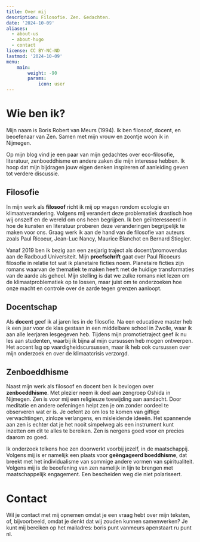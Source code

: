 ```yaml
---
title: Over mij
description: Filosofie. Zen. Gedachten. 
date: '2024-10-09'
aliases:
  - about-us
  - about-hugo
  - contact
license: CC BY-NC-ND
lastmod: '2024-10-09'
menu:
    main: 
        weight: -90
        params:
            icon: user
---
```


# Wie ben ik?

Mijn naam is Boris Robert van Meurs (1994). Ik ben filosoof, docent, en beoefenaar van Zen. Samen met mijn vrouw en zoontje woon ik in Nijmegen. 

Op mijn blog vind je een paar van mijn gedachtes over eco-filosofie, literatuur, zenboeddhisme en andere zaken die mijn interesse hebben. Ik hoop dat mijn bijdragen jouw eigen denken inspireren of aanleiding geven tot verdere discussie.


## Filosofie 

In mijn werk als **filosoof** richt ik mij op vragen rondom ecologie en klimaatverandering. Volgens mij verandert deze problematiek drastisch hoe wij onszelf en de wereld om ons heen begrijpen. Ik ben geïnteresseerd in hoe de kunsten en literatuur proberen deze veranderingen begrijpelijk te maken voor ons. Graag werk ik aan de hand van de filosofie van auteurs zoals Paul Ricoeur, Jean-Luc Nancy, Maurice Blanchot en Bernard Stiegler. 

Vanaf 2019 ben ik bezig aan een zesjarig traject als docent/promovendus aan de Radboud Universiteit. Mijn **proefschrift** gaat over Paul Ricoeurs filosofie in relatie tot wat ik planetaire ficties noem. Planetaire ficties zijn romans waarvan de thematiek te maken heeft met de huidige transformaties van de aarde als geheel. Mijn stelling is dat we zulke romans niet lezen om de klimaatproblematiek op te lossen, maar juist om te onderzoeken hoe onze macht en controle over de aarde tegen grenzen aanloopt.

## Docentschap

Als **docent** geef ik al jaren les in de filosofie. Na een educatieve master heb ik een jaar voor de klas gestaan in een middelbare school in Zwolle, waar ik aan alle leerjaren lesgegeven heb. Tijdens mijn promotietraject geef ik nu les aan studenten, waarbij ik bijna al mijn cursussen heb mogen ontwerpen. Het accent lag op vaardigheidscursussen, maar ik heb ook cursussen over mijn onderzoek en over de klimaatcrisis verzorgd. 

## Zenboeddhisme

Naast mijn werk als filosoof en docent ben ik bevlogen over **zenboeddhisme**. Met plezier neem ik deel aan zengroep Oshida in Nijmegen. Zen is voor mij een religieuze toewijding aan aandacht. Door meditatie en andere oefeningen helpt zen je om zonder oordeel te observeren wat er is. Je oefent zo om los te komen van giftige verwachtingen, zinloze verlangens, en misleidende ideeën. Het spannende aan zen is echter dat je het nooit simpelweg als een instrument kunt inzetten om dit te alles te bereiken. Zen is nergens goed voor en precies daarom zo goed.

Ik onderzoek telkens hoe zen doorwerkt voorbij jezelf, in de maatschappij. Volgens mij is er namelijk een plaats voor **geëngageerd boeddhisme**, dat breekt met het individualisme van sommige andere vormen van spiritualiteit. Volgens mij is de beoefening van zen namelijk in lijn te brengen met maatschappelijk engagement. Een bescheiden weg die niet polariseert.

# Contact

Wil je contact met mij opnemen omdat je een vraag hebt over mijn teksten, of, bijvoorbeeld, omdat je denkt dat wij zouden kunnen samenwerken? Je kunt mij bereiken op het mailadres: boris punt vanmeurs apenstaart ru punt nl.

